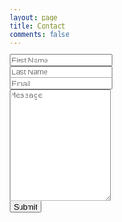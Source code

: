 ```yaml
---
layout: page
title: Contact
comments: false
---
```

<html>
<head>
<style>
* {
    box-sizing: border-box;
}

input[type=text], select, textarea {
    width: 100%;
    padding: 12px;
    border: 1px solid #ccc;
    border-radius: 4px;
    resize: vertical;
}

input[type=submit] {
    background-color: #4C66AF;
    color: white;
    padding: 12px 20px;
    border: none;
    border-radius: 4px;
    cursor: pointer;
    float: right;
    box-shadow: 2px 2px 2px #203368;
}

input[type=submit]:hover {
    background-color: #4C70D5;
}

input[type=submit]:active {
    box-shadow: none;
}

.container {
    border-radius: 5px;
    background-color: #f2f2f2;
    padding: 20px;
}

/* Clear floats after the columns */
.row:after {
    content: "";
    display: table;
    clear: both;
}

}
</style>
</head>
<body>

<div class="container">
  <form action="../message-sent/" name="contact" method="GET" netlify>
    <div class="row">
      <div>
        <input type="text" id="fname" name="First Name" placeholder="First Name">
      </div>
    </div>
    <div class="row">
      <div>
        <input type="text" id="lname" name="Last Name" placeholder="Last Name">
      </div>
    </div>
    <div class="row">
      <div>
        <input type="text" id="email" name="Email" placeholder="Email">
      </div>
    </div>
    <div class="row">
      <div>
        <textarea id="subject" name="Message" placeholder="Message" style="height:200px"></textarea>
      </div>
    </div>
    <div class="row">
      <input type="submit" value="Submit">
    </div>
    <input type="hidden" name="_gotcha"><!-- use this to prevent spam -->
  </form>
</div>

</body>
</html>
